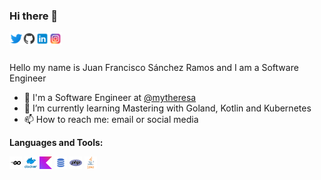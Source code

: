 ### Hi there 👋

<a href="https://twitter.com/juanfrasr">
  <img align="left" alt="Juan francisco Sanchez Ramos | Twitter" width="21px" src="https://raw.githubusercontent.com/jsanchezramos/jsanchezramos/main/icons/twitter.png" />
</a>
<a href="https://github.com/jsanchezramos">
  <img align="left" alt="Juan francisco Sanchez Ramos | GitHub" width="21px" src="https://raw.githubusercontent.com/jsanchezramos/jsanchezramos/main/icons/github.png" />
</a>
<a href="https://www.linkedin.com/in/juanfrasr">
  <img align="left" alt="Juan francisco Sanchez Ramos | LinkedIn" width="21px" src="https://raw.githubusercontent.com/jsanchezramos/jsanchezramos/main/icons/linkedin.png" />
</a>
<a href="https://www.instagram.com/juanfrasr">
  <img align="left" alt="Juan francisco Sanchez Ramos | Instagram" width="21px" src="https://raw.githubusercontent.com/jsanchezramos/jsanchezramos/main/icons/instagram.png" />
</a>

<br />
<br />

Hello my name is Juan Francisco Sánchez Ramos and I am a Software Engineer

- 🔭 I'm a Software Engineer at [@mytheresa](https://github.com/mytheresa)
- 🌱 I’m currently learning Mastering with Goland, Kotlin and Kubernetes
- 📫 How to reach me: email or social media

**Languages and Tools:**  

<code><img height="20" src="https://raw.githubusercontent.com/github/explore/80688e429a7d4ef2fca1e82350fe8e3517d3494d/topics/go/go.png"></code>
<code><img height="20" src="https://raw.githubusercontent.com/github/explore/80688e429a7d4ef2fca1e82350fe8e3517d3494d/topics/docker/docker.png"></code>
<code><img height="20" src="https://raw.githubusercontent.com/github/explore/d106aa3f6fa091ab80ab5c8cf0d931baff3caaea/topics/kotlin/kotlin.png"></code>
<code><img height="20" src="https://raw.githubusercontent.com/github/explore/80688e429a7d4ef2fca1e82350fe8e3517d3494d/topics/sql/sql.png"></code>
<code><img height="20" src="https://raw.githubusercontent.com/github/explore/ccc16358ac4530c6a69b1b80c7223cd2744dea83/topics/php/php.png"></code>
<code><img height="20" src="https://raw.githubusercontent.com/github/explore/ccc16358ac4530c6a69b1b80c7223cd2744dea83/topics/java/java.png"></code>

